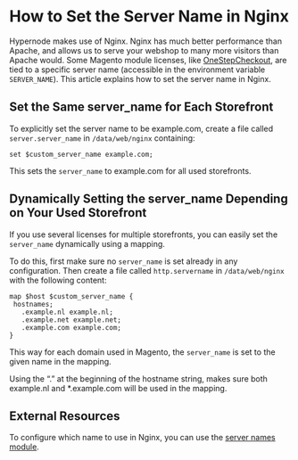 <!-- source: https://support.hypernode.com/en/hypernode/nginx/how-to-set-the-server-name-in-nginx/ -->
# How to Set the Server Name in Nginx

Hypernode makes use of Nginx. Nginx has much better performance than Apache, and allows us to serve your webshop to many more visitors than Apache would. Some Magento module licenses, like [OneStepCheckout](http://www.onestepcheckout.com/), are tied to a specific server name (accessible in the environment variable `SERVER_NAME`). This article explains how to set the server name in Nginx.


Set the Same server_name for Each Storefront
---------------------------------------------

To explicitly set the server name to be example.com, create a file called `server.server_name` in `/data/web/nginx` containing:

```nginx
set $custom_server_name example.com;
```
This sets the `server_name` to example.com for all used storefronts.

Dynamically Setting the server_name Depending on Your Used Storefront
----------------------------------------------------------------------

If you use several licenses for multiple storefronts, you can easily set the `server_name` dynamically using a mapping.

To do this, first make sure no `server_name` is set already in any configuration. Then create a file called `http.servername` in `/data/web/nginx` with the following content:

```nginx
map $host $custom_server_name {
 hostnames;
   .example.nl example.nl;
   .example.net example.net;
   .example.com example.com;
}
```
This way for each domain used in Magento, the `server_name` is set to the given name in the mapping.

Using the “.” at the beginning of the hostname string, makes sure both example.nl and *.example.com will be used in the mapping.

External Resources
------------------

To configure which name to use in Nginx, you can use the [server names module](http://nginx.org/en/docs/http/server_names.html).
